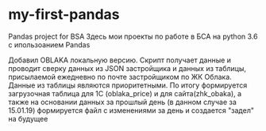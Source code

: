 # my-first-pandas
Pandas project for BSA
Здесь мои проекты по работе в БСА на python 3.6 с ипользоанием Pandas

Добавил OBLAKA локальную версию. 
Скрипт получает данные и проводит сверку данных из JSON застройщика и данных из таблицы, присылаемой ежедневно по почте застройщиком по ЖК Облака. Данные из таблицы являются приоритетными. По итогу формируется загрузочная таблица для 1С (oblaka_price) и для сайта(zhk_obaka), а также на основании данных за прошлый день (в данном случае за 15.01.19) формируется файл с изменениями за день и создается "задел" на будущее
